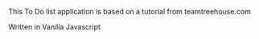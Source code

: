 This To Do list application is based on a tutorial from teamtreehouse.com

Written in Vanilla Javascript